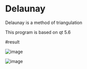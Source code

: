 # Delaunay
Delaunay is a method of triangulation

This program is based on qt 5.6

#result

![image](https://github.com/kaiwu119/Delaunay/blob/master/img/1.png)

![image](https://github.com/kaiwu119/Delaunay/blob/master/img/2.png)
